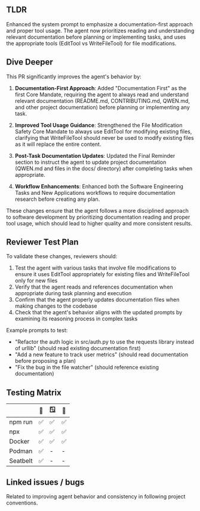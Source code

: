 ## TLDR

Enhanced the system prompt to emphasize a documentation-first approach and proper tool usage. The agent now prioritizes reading and understanding relevant documentation before planning or implementing tasks, and uses the appropriate tools (EditTool vs WriteFileTool) for file modifications.

## Dive Deeper

This PR significantly improves the agent's behavior by:

1. **Documentation-First Approach**: Added "Documentation First" as the first Core Mandate, requiring the agent to always read and understand relevant documentation (README.md, CONTRIBUTING.md, QWEN.md, and other project documentation) before planning or implementing any task.

2. **Improved Tool Usage Guidance**: Strengthened the File Modification Safety Core Mandate to always use EditTool for modifying existing files, clarifying that WriteFileTool should never be used to modify existing files as it will replace the entire content.

3. **Post-Task Documentation Updates**: Updated the Final Reminder section to instruct the agent to update project documentation (QWEN.md and files in the docs/ directory) after completing tasks when appropriate.

4. **Workflow Enhancements**: Enhanced both the Software Engineering Tasks and New Applications workflows to require documentation research before creating any plan.

These changes ensure that the agent follows a more disciplined approach to software development by prioritizing documentation reading and proper tool usage, which should lead to higher quality and more consistent results.

## Reviewer Test Plan

To validate these changes, reviewers should:

1. Test the agent with various tasks that involve file modifications to ensure it uses EditTool appropriately for existing files and WriteFileTool only for new files
2. Verify that the agent reads and references documentation when appropriate during task planning and execution
3. Confirm that the agent properly updates documentation files when making changes to the codebase
4. Check that the agent's behavior aligns with the updated prompts by examining its reasoning process in complex tasks

Example prompts to test:
- "Refactor the auth logic in src/auth.py to use the requests library instead of urllib" (should read existing documentation first)
- "Add a new feature to track user metrics" (should read documentation before proposing a plan)
- "Fix the bug in the file watcher" (should reference existing documentation)

## Testing Matrix

|          | 🍏  | 🪟  | 🐧  |
| -------- | --- | --- | --- |
| npm run  | ✅  | ✅  | ✅  |
| npx      | ✅  | ✅  | ✅  |
| Docker   | ✅  | ✅  | ✅  |
| Podman   | ✅  | -   | -   |
| Seatbelt | ✅  | -   | -   |

## Linked issues / bugs

Related to improving agent behavior and consistency in following project conventions.